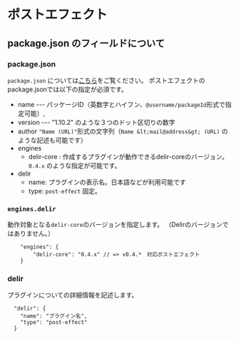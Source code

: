 # ポストエフェクト

## package.json のフィールドについて
### package.json
`package.json` については[こちら](http://liberty-technology.biz/PublicItems/npm/package.json.html)をご覧ください。
ポストエフェクトのpackage.jsonでは以下の指定が必須です。

- name --- パッケージID（英数字とハイフン、`@username/packageId`形式で指定可能）,
- version --- "1.10.2" のような３つのドット区切りの数字
- author `"Name (URL)"`形式の文字列（`Name &lt;mail@address&gt; (URL)` のような記述も可能です）
- engines
    - delir-core : 作成するプラグインが動作できるdelir-coreのバージョン。`0.4.x` のような指定が可能です。
- delir
    - name: プラグインの表示名。日本語などが利用可能です
    - type: `post-effect` 固定。

### `engines.delir`
動作対象となる`delir-core`のバージョンを指定します。
（Delirのバージョンではありません。）

```json5
    "engines": {
        "delir-core": "0.4.x" // => v0.4.*　対応ポストエフェクト
    }
```

### delir
プラグインについての詳細情報を記述します。

```json5
  "delir": {
    "name": "プラグイン名",
    "type": "post-effect"
  }
```
